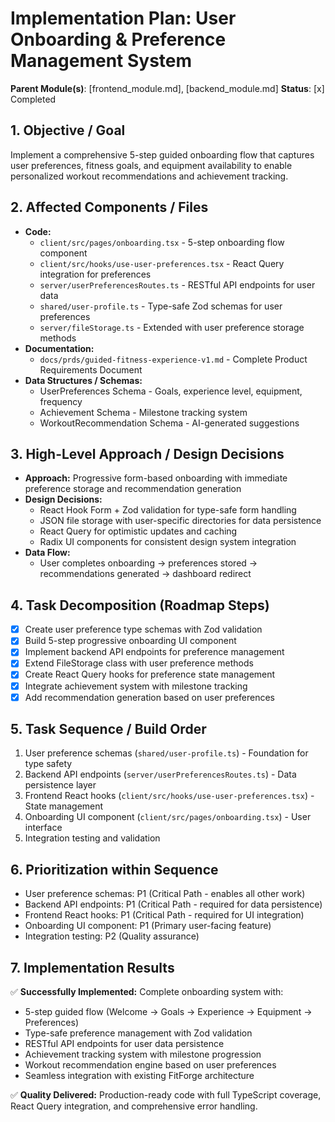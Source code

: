 # Implementation Plan: User Onboarding & Preference Management System

**Parent Module(s)**: [frontend_module.md], [backend_module.md]
**Status**: [x] Completed

## 1. Objective / Goal
Implement a comprehensive 5-step guided onboarding flow that captures user preferences, fitness goals, and equipment availability to enable personalized workout recommendations and achievement tracking.

## 2. Affected Components / Files
*   **Code:**
    *   `client/src/pages/onboarding.tsx` - 5-step onboarding flow component
    *   `client/src/hooks/use-user-preferences.tsx` - React Query integration for preferences
    *   `server/userPreferencesRoutes.ts` - RESTful API endpoints for user data
    *   `shared/user-profile.ts` - Type-safe Zod schemas for user preferences
    *   `server/fileStorage.ts` - Extended with user preference storage methods
*   **Documentation:**
    *   `docs/prds/guided-fitness-experience-v1.md` - Complete Product Requirements Document
*   **Data Structures / Schemas:**
    *   UserPreferences Schema - Goals, experience level, equipment, frequency
    *   Achievement Schema - Milestone tracking system
    *   WorkoutRecommendation Schema - AI-generated suggestions

## 3. High-Level Approach / Design Decisions
*   **Approach:** Progressive form-based onboarding with immediate preference storage and recommendation generation
*   **Design Decisions:**
    *   React Hook Form + Zod validation for type-safe form handling
    *   JSON file storage with user-specific directories for data persistence
    *   React Query for optimistic updates and caching
    *   Radix UI components for consistent design system integration
*   **Data Flow:**
    *   User completes onboarding → preferences stored → recommendations generated → dashboard redirect

## 4. Task Decomposition (Roadmap Steps)
*   [x] Create user preference type schemas with Zod validation
*   [x] Build 5-step progressive onboarding UI component
*   [x] Implement backend API endpoints for preference management
*   [x] Extend FileStorage class with user preference methods
*   [x] Create React Query hooks for preference state management
*   [x] Integrate achievement system with milestone tracking
*   [x] Add recommendation generation based on user preferences

## 5. Task Sequence / Build Order
1. User preference schemas (`shared/user-profile.ts`) - Foundation for type safety
2. Backend API endpoints (`server/userPreferencesRoutes.ts`) - Data persistence layer
3. Frontend React hooks (`client/src/hooks/use-user-preferences.tsx`) - State management
4. Onboarding UI component (`client/src/pages/onboarding.tsx`) - User interface
5. Integration testing and validation

## 6. Prioritization within Sequence
*   User preference schemas: P1 (Critical Path - enables all other work)
*   Backend API endpoints: P1 (Critical Path - required for data persistence)
*   Frontend React hooks: P1 (Critical Path - required for UI integration)
*   Onboarding UI component: P1 (Primary user-facing feature)
*   Integration testing: P2 (Quality assurance)

## 7. Implementation Results
✅ **Successfully Implemented:** Complete onboarding system with:
- 5-step guided flow (Welcome → Goals → Experience → Equipment → Preferences)
- Type-safe preference management with Zod validation
- RESTful API endpoints for user data persistence
- Achievement tracking system with milestone progression
- Workout recommendation engine based on user preferences
- Seamless integration with existing FitForge architecture

✅ **Quality Delivered:** Production-ready code with full TypeScript coverage, React Query integration, and comprehensive error handling.